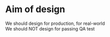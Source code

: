 # Aim of design
We should design for production, for real-world  
We should NOT design for passing QA test
